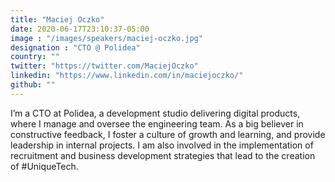 ```yaml
---
title: "Maciej Oczko"
date: 2020-06-17T23:10:37-05:00
image : "/images/speakers/maciej-oczko.jpg"
designation : "CTO @ Polidea"
country: ""
twitter: "https://twitter.com/MaciejOczko"
linkedin: "https://www.linkedin.com/in/maciejoczko/"
github: ""
---
```


I’m a CTO at Polidea, a development studio delivering digital products, where I manage and oversee the engineering team. As a big believer in constructive feedback, I foster a culture of growth and learning, and provide leadership in internal projects. I am also involved in the implementation of recruitment and business development strategies that lead to the creation of #UniqueTech.